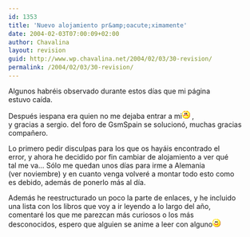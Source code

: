```yaml
---
id: 1353
title: 'Nuevo alojamiento pr&amp;oacute;ximamente'
date: 2004-02-03T07:00:09+02:00
author: Chavalina
layout: revision
guid: http://www.wp.chavalina.net/2004/02/03/30-revision/
permalink: /2004/02/03/30-revision/
---
```

Algunos habréis observado durante estos d&iacute;as que mi página  
estuvo ca&iacute;da.

Después iespana era quien no me dejaba entrar a mi![emo](/imagenes/emoticonos/enfadado.gif) ,  
y gracias a <span class="alguien">sergio.</span> del foro de GsmSpain se solucion&oacute;, muchas gracias compa&ntilde;ero.

Lo primero pedir disculpas para los que os hayáis encontrado el  
error, y ahora he decidido por fin cambiar de alojamiento a ver qué  
tal me va… S&oacute;lo me quedan unos d&iacute;as para irme a Alemania  
(ver noviembre) y en cuanto venga volveré a montar todo esto como  
es debido, además de ponerlo más al d&iacute;a. 

Además he reestructurado un poco la parte de enlaces, y he incluido  
una lista con los libros que voy a ir leyendo a lo largo del a&ntilde;o,  
comentaré los que me parezcan más curiosos o los más  
desconocidos, espero que alguien se anime a leer con alguno![emo](/imagenes/emoticonos/sonrisa.gif)